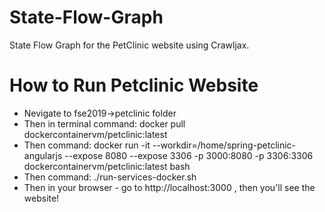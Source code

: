 # State-Flow-Graph
State Flow Graph for the PetClinic website using Crawljax.
# How to Run Petclinic Website
- Nevigate to fse2019->petclinic folder
- Then in terminal command: docker pull dockercontainervm/petclinic:latest
- Then command: docker run -it --workdir=/home/spring-petclinic-angularjs --expose 8080 --expose 3306 -p 3000:8080 -p 3306:3306 dockercontainervm/petclinic:latest bash
- Then command: ./run-services-docker.sh
- Then in your browser - go to http://localhost:3000 , then you'll see the website!
